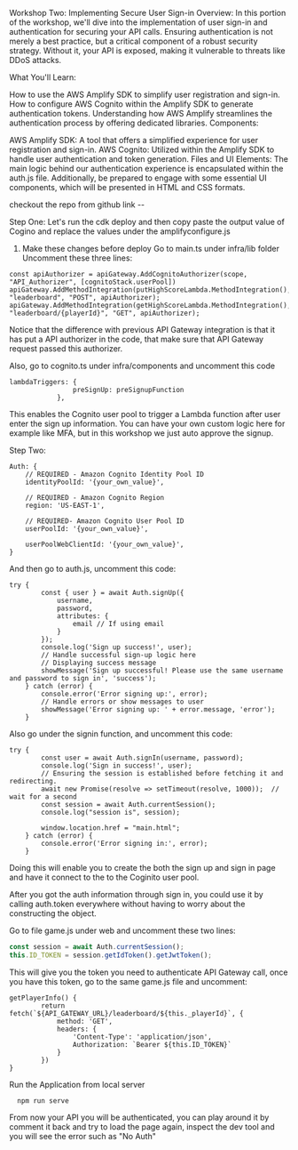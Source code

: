 Workshop Two: Implementing Secure User Sign-in
Overview:
In this portion of the workshop, we'll dive into the implementation of user sign-in and authentication for securing your API calls. Ensuring authentication is not merely a best practice, but a critical component of a robust security strategy. Without it, your API is exposed, making it vulnerable to threats like DDoS attacks.

What You'll Learn:

How to use the AWS Amplify SDK to simplify user registration and sign-in.
How to configure AWS Cognito within the Amplify SDK to generate authentication tokens.
Understanding how AWS Amplify streamlines the authentication process by offering dedicated libraries.
Components:

AWS Amplify SDK: A tool that offers a simplified experience for user registration and sign-in.
AWS Cognito: Utilized within the Amplify SDK to handle user authentication and token generation.
Files and UI Elements:
The main logic behind our authentication experience is encapsulated within the auth.js file. Additionally, be prepared to engage with some essential UI components, which will be presented in HTML and CSS formats.

checkout the repo from github link -- 

Step One: 
Let's run the cdk deploy and then copy paste the output value of Cogino and replace the values under the amplifyconfigure.js 

1. Make these changes before deploy 
Go to main.ts under infra/lib folder 
Uncomment these three lines:

```
const apiAuthorizer = apiGateway.AddCognitoAuthorizer(scope, "API_Authorizer", [cognitoStack.userPool])
apiGateway.AddMethodIntegration(putHighScoreLambda.MethodIntegration(), "leaderboard", "POST", apiAuthorizer);
apiGateway.AddMethodIntegration(getHighScoreLambda.MethodIntegration(), "leaderboard/{playerId}", "GET", apiAuthorizer);

```

Notice that the difference with previous API Gateway integration is that it has put a API authorizer in the code, that make sure that API Gateway request passed this authorizer. 

Also, go to cognito.ts under infra/components and uncomment this code 

```
lambdaTriggers: {
                preSignUp: preSignupFunction
            },
```

This enables the Cognito user pool to trigger a Lambda function after user enter the sign up information. You can have your own custom logic here for example like MFA, but in this workshop we just auto approve the signup. 

Step Two: 
```
Auth: {
    // REQUIRED - Amazon Cognito Identity Pool ID
    identityPoolId: '{your_own_value}',
    
    // REQUIRED - Amazon Cognito Region
    region: 'US-EAST-1',
    
    // REQUIRED- Amazon Cognito User Pool ID
    userPoolId: '{your_own_value}',

    userPoolWebClientId: '{your_own_value}',
}
```

And then go to auth.js, uncomment this code:
```
try {
        const { user } = await Auth.signUp({
            username,
            password,
            attributes: {
                email // If using email
            }
        });
        console.log('Sign up success!', user);
        // Handle successful sign-up logic here
        // Displaying success message 
        showMessage('Sign up successful! Please use the same username and password to sign in', 'success');
    } catch (error) {
        console.error('Error signing up:', error);
        // Handle errors or show messages to user
        showMessage('Error signing up: ' + error.message, 'error');
    }

```
Also go under the signin function, and uncomment this code: 

```
try {
        const user = await Auth.signIn(username, password);
        console.log('Sign in success!', user);
        // Ensuring the session is established before fetching it and redirecting.
        await new Promise(resolve => setTimeout(resolve, 1000));  // wait for a second
        const session = await Auth.currentSession();
        console.log("session is", session);
    
        window.location.href = "main.html";
    } catch (error) {
        console.error('Error signing in:', error);
    }

```
Doing this will enable you to create the both the sign up and sign in page and have it connect to the to the Coginito user pool. 

After you got the auth information through sign in, you could use it by calling auth.token everywhere without having to worry about the constructing the object. 

Go to file game.js under web and uncomment these two lines: 

```javascript 
const session = await Auth.currentSession();
this.ID_TOKEN = session.getIdToken().getJwtToken();
```

This will give you the token you need to authenticate API Gateway call, once you have this token, go to the same game.js file and uncomment: 

```
getPlayerInfo() {
		return fetch(`${API_GATEWAY_URL}/leaderboard/${this._playerId}`, {
			method: 'GET',
			headers: {
				'Content-Type': 'application/json',
				Authorization: `Bearer ${this.ID_TOKEN}`
			}
		})
}

```

Run the Application from local server

```
  npm run serve 

```

From now your API you will be authenticated, you can play around it by comment it back and try to load the page again, inspect the dev tool and you will see the error such as "No Auth"  

